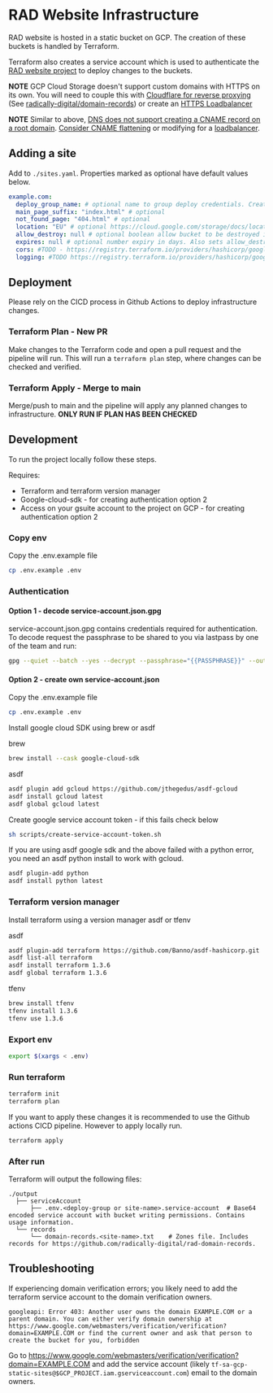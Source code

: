 # RAD Website Infrastructure

RAD website is hosted in a static bucket on GCP. The creation of these buckets is handled by Terraform.

Terraform also creates a service account which is used to authenticate the [RAD website project](https://github.com/radically-digital/rad-website) to deploy changes to the buckets.

**NOTE** GCP Cloud Storage doesn't support custom domains with HTTPS on its own. You will need to couple this with [Cloudflare for reverse proxying](https://www.cloudflare.com/en-gb/learning/cdn/glossary/reverse-proxy/) (See [radically-digital/domain-records](https://github.com/radically-digital/rad-domain-records)) or create an [HTTPS Loadbalancer](https://cloud.google.com/storage/docs/hosting-static-website)

**NOTE** Similar to above, [DNS does not support creating a CNAME record on a root domain](https://cloud.google.com/storage/docs/hosting-static-website-http#cname). [Consider CNAME flattening](https://blog.cloudflare.com/introducing-cname-flattening-rfc-compliant-cnames-at-a-domains-root/) or modifying for a [loadbalancer](https://cloud.google.com/storage/docs/hosting-static-website).

## Adding a site

Add to `./sites.yaml`. Properties marked as optional have default values below.

```yaml
example.com:
  deploy_group_name: # optional name to group deploy credentials. Creates a shared service account for sites with same `deploy_group_name`
  main_page_suffix: "index.html" # optional
  not_found_page: "404.html" # optional
  location: "EU" # optional https://cloud.google.com/storage/docs/locations#location-mr
  allow_destroy: null # optional boolean allow bucket to be destroyed if it has objects.
  expires: null # optional number expiry in days. Also sets allow_destroy to true if allow_destroy is not explicitly set.
  cors: #TODO - https://registry.terraform.io/providers/hashicorp/google/latest/docs/resources/storage_bucket#cors
  logging: #TODO https://registry.terraform.io/providers/hashicorp/google/latest/docs/resources/storage_bucket#nested_logging
```

## Deployment

Please rely on the CICD process in Github Actions to deploy infrastructure changes.

### Terraform Plan - New PR

Make changes to the Terraform code and open a pull request and the pipeline will run. This will run a `terraform plan` step, where changes can be checked and verified.

### Terraform Apply - Merge to main

Merge/push to main and the pipeline will apply any planned changes to infrastructure.
**ONLY RUN IF PLAN HAS BEEN CHECKED**

## Development

To run the project locally follow these steps.

Requires:
* Terraform and terraform version manager
* Google-cloud-sdk - for creating authentication option 2
* Access on your gsuite account to the project on GCP - for creating authentication option 2

### Copy env
Copy the .env.example file
```bash
cp .env.example .env
```

### Authentication

#### Option 1 - decode service-account.json.gpg

service-account.json.gpg contains credentials required for authentication. To decode request the passphrase to be shared to you via lastpass by one of the team and run:
```bash
gpg --quiet --batch --yes --decrypt --passphrase="{{PASSPHRASE}}" --output ./service-account.json service-account.json.gpg
```

#### Option 2 - create own service-account.json

Copy the .env.example file
```bash
cp .env.example .env
```

Install google cloud SDK using brew or asdf

brew
```bash
brew install --cask google-cloud-sdk
```

asdf
```bash
asdf plugin add gcloud https://github.com/jthegedus/asdf-gcloud
asdf install gcloud latest
asdf global gcloud latest
```

Create google service account token - if this fails check below
```bash
sh scripts/create-service-account-token.sh
```

If you are using asdf google sdk and the above  failed with a python error, you need an asdf python install to work with gcloud.
```bash
asdf plugin-add python
asdf install python latest
```

### Terraform version manager

Install terraform using a version manager asdf or tfenv

asdf
```bash
asdf plugin-add terraform https://github.com/Banno/asdf-hashicorp.git
asdf list-all terraform
asdf install terraform 1.3.6
asdf global terraform 1.3.6
```

tfenv
```bash
brew install tfenv
tfenv install 1.3.6
tfenv use 1.3.6
```

### Export env
```bash
export $(xargs < .env)
```

### Run terraform
```bash
terraform init
terraform plan
```
If you want to apply these changes it is recommended to use the Github actions CICD pipeline.
However to apply locally run.
```bash
terraform apply
```

### After run

Terraform will output the following files:

```
./output
  ├── serviceAccount
      ├── .env.<deploy-group or site-name>.service-account  # Base64 encoded service account with bucket writing permissions. Contains usage information.
  └── records
      └── domain-records.<site-name>.txt    # Zones file. Includes records for https://github.com/radically-digital/rad-domain-records.
```

## Troubleshooting

If experiencing domain verification errors; you likely need to add the terraform service account to the domain verification owners.

```
googleapi: Error 403: Another user owns the domain EXAMPLE.COM or a parent domain. You can either verify domain ownership at https://www.google.com/webmasters/verification/verification?domain=EXAMPLE.COM or find the current owner and ask that person to create the bucket for you, forbidden
```

Go to https://www.google.com/webmasters/verification/verification?domain=EXAMPLE.COM and add the service account (likely `tf-sa-gcp-static-sites@$GCP_PROJECT.iam.gserviceaccount.com`) email to the domain owners.
